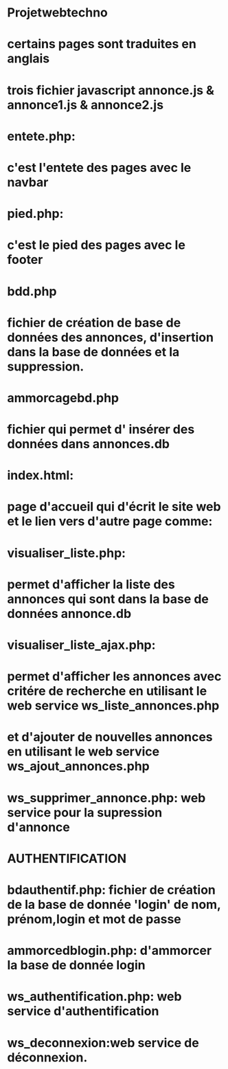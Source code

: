 # Projetwebtechno
# certains pages sont traduites en anglais 
# trois fichier javascript annonce.js  & annonce1.js & annonce2.js
# entete.php: 
#       c'est l'entete des pages avec le navbar
# pied.php: 
#     c'est le pied des pages avec le footer
# bdd.php
#       fichier de création de base de données des annonces, d'insertion dans la base de données et la suppression.
# ammorcagebd.php
#      fichier qui permet d' insérer des données dans annonces.db
# index.html:
#      page d'accueil qui d'écrit le site web et le lien vers d'autre page comme:
#  visualiser_liste.php:
#      permet d'afficher la liste des annonces qui sont dans la base de données annonce.db
# visualiser_liste_ajax.php:
#     permet d'afficher les annonces avec critére de recherche en utilisant le web service ws_liste_annonces.php
#     et d'ajouter de nouvelles annonces en utilisant le web service ws_ajout_annonces.php
# ws_supprimer_annonce.php: web service pour la supression d'annonce

# AUTHENTIFICATION
# bdauthentif.php: fichier de création de la base de donnée 'login' de nom, prénom,login et mot de passe
# ammorcedblogin.php: d'ammorcer la base de donnée login
# ws_authentification.php: web service d'authentification
# ws_deconnexion:web service de déconnexion.
